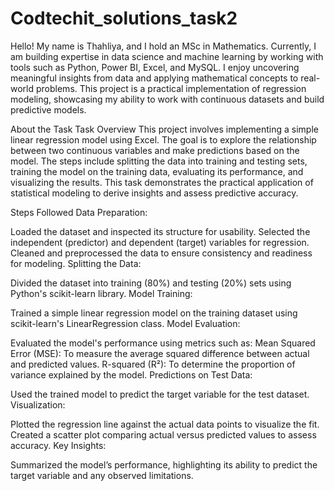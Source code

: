 # Codtechit_solutions_task2
Hello! My name is Thahliya, and I hold an MSc in Mathematics. Currently, I am building expertise in data science and machine learning by working with tools such as Python, Power BI, Excel, and MySQL. I enjoy uncovering meaningful insights from data and applying mathematical concepts to real-world problems. This project is a practical implementation of regression modeling, showcasing my ability to work with continuous datasets and build predictive models.

About the Task
Task Overview
This project involves implementing a simple linear regression model using Excel. The goal is to explore the relationship between two continuous variables and make predictions based on the model. The steps include splitting the data into training and testing sets, training the model on the training data, evaluating its performance, and visualizing the results. This task demonstrates the practical application of statistical modeling to derive insights and assess predictive accuracy.

Steps Followed
Data Preparation:

Loaded the dataset and inspected its structure for usability.
Selected the independent (predictor) and dependent (target) variables for regression.
Cleaned and preprocessed the data to ensure consistency and readiness for modeling.
Splitting the Data:

Divided the dataset into training (80%) and testing (20%) sets using Python's scikit-learn library.
Model Training:

Trained a simple linear regression model on the training dataset using scikit-learn's LinearRegression class.
Model Evaluation:

Evaluated the model's performance using metrics such as:
Mean Squared Error (MSE): To measure the average squared difference between actual and predicted values.
R-squared (R²): To determine the proportion of variance explained by the model.
Predictions on Test Data:

Used the trained model to predict the target variable for the test dataset.
Visualization:

Plotted the regression line against the actual data points to visualize the fit.
Created a scatter plot comparing actual versus predicted values to assess accuracy.
Key Insights:

Summarized the model’s performance, highlighting its ability to predict the target variable and any observed limitations.
